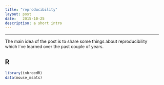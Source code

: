 ```yaml
---
title: "reproducibility"
layout: post
date:   2015-10-25 
description: a short intro
---
```

---



The main idea of the post is to share some things about reproducibility which I´ve learned over
the past couple of years. 

## R  




```r
library(inbreedR)
data(mouse_msats)
```

